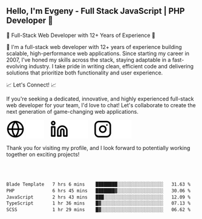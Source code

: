 ## Hello, I'm Evgeny - Full Stack JavaScript | PHP Developer 👋

🚀 Full-Stack Web Developer with 12+ Years of Experience 🚀

👋 I'm a full-stack web developer with 12+ years of experience building scalable, high-performance web applications. Since starting my career in 2007, I've honed my skills across the stack, staying adaptable in a fast-evolving industry. I take pride in writing clean, efficient code and delivering solutions that prioritize both functionality and user experience.

📈 Let's Connect! 📈

If you're seeking a dedicated, innovative, and highly experienced full-stack web developer for your team, I'd love to chat! Let's collaborate to create the next generation of game-changing web applications.

[![website](./img/globe-light.svg)](https://tradiry.com#gh-light-mode-only)
[![website](./img/globe-dark.svg)](https://tradiry.com#gh-dark-mode-only)
&nbsp;&nbsp;
[![website](./img/linkedin-light.svg)](https://www.linkedin.com/in/etulikov#gh-light-mode-only)
[![website](./img/linkedin-dark.svg)](https://www.linkedin.com/in/etulikov#gh-dark-mode-only)
&nbsp;&nbsp;
[![website](./img/instagram-light.svg)](https://www.instagram.com/evgenytulikov/#gh-light-mode-only)
[![website](./img/instagram-dark.svg)](https://www.instagram.com/evgenytulikov/#gh-dark-mode-only)

Thank you for visiting my profile, and I look forward to potentially working together on exciting projects!

<br />
<br />

<!--START_SECTION:waka-->

```txt
Blade Template   7 hrs 6 mins    ████████░░░░░░░░░░░░░░░░░   31.63 %
PHP              6 hrs 45 mins   ███████▓░░░░░░░░░░░░░░░░░   30.06 %
JavaScript       2 hrs 43 mins   ███░░░░░░░░░░░░░░░░░░░░░░   12.09 %
TypeScript       1 hr 36 mins    █▓░░░░░░░░░░░░░░░░░░░░░░░   07.13 %
SCSS             1 hr 29 mins    █▓░░░░░░░░░░░░░░░░░░░░░░░   06.62 %
```

<!--END_SECTION:waka-->
